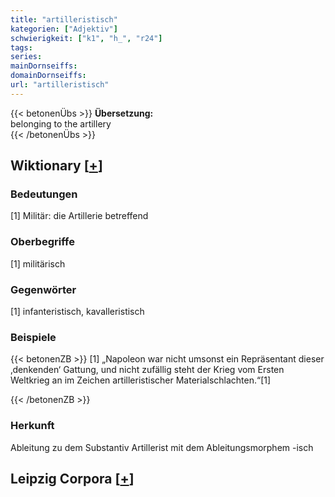 ```yaml
---
title: "artilleristisch"
kategorien: ["Adjektiv"]
schwierigkeit: ["k1", "h_", "r24"]
tags:
series:
mainDornseiffs:
domainDornseiffs:
url: "artilleristisch"
---
```


{{< betonenÜbs >}}
**Übersetzung:**  
belonging  to the artillery  
{{< /betonenÜbs >}}

## Wiktionary [[+](https://de.wiktionary.org/wiki/artilleristisch)]

### Bedeutungen
[1] Militär: die Artillerie betreffend  

### Oberbegriffe
[1] militärisch  

### Gegenwörter
[1] infanteristisch, kavalleristisch  

### Beispiele
{{< betonenZB >}}
[1] „Napoleon war nicht umsonst ein Repräsentant dieser ‚denkenden‘ Gattung, und nicht zufällig steht der Krieg vom Ersten Weltkrieg an im Zeichen artilleristischer Materialschlachten.“[1]  

{{< /betonenZB >}}
### Herkunft
Ableitung zu dem Substantiv Artillerist mit dem Ableitungsmorphem -isch  


## Leipzig Corpora [[+](https://corpora.uni-leipzig.de/en/res?word=artilleristisch&corpusId=deu_newscrawl-public_2018)]


